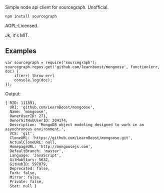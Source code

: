 Simple node api client for sourcegraph.  Unofficial.

```
npm install sourcegraph
```

AGPL-Licensed.  

Jk, it's MIT.

## Examples

```
var sourcegraph = require('sourcegraph');
sourcegraph.repos.get('github.com/learnboost/mongoose', function(err, doc) {
	if(err) throw errl
	console.log(doc);
});
```

Output:

```
{ RID: 111891,
  URI: 'github.com/LearnBoost/mongoose',
  Name: 'mongoose',
  OwnerUserID: 271,
  OwnerGitHubUserID: 204174,
  Description: 'MongoDB object modeling designed to work in an asynchronous environment.',
  VCS: 'git',
  CloneURL: 'https://github.com/LearnBoost/mongoose.git',
  ActualCloneURL: null,
  HomepageURL: 'http://mongoosejs.com',
  DefaultBranch: 'master',
  Language: 'JavaScript',
  GitHubStars: 5632,
  GitHubID: 597879,
  Deprecated: false,
  Fork: false,
  Mirror: false,
  Private: false,
  Stat: null }
```